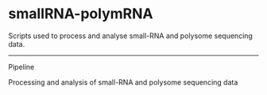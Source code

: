 # smallRNA-polymRNA

Scripts used to process and analyse small-RNA and polysome sequencing data. 

-------------------------------
Pipeline


Processing and analysis of small-RNA and polysome sequencing data
